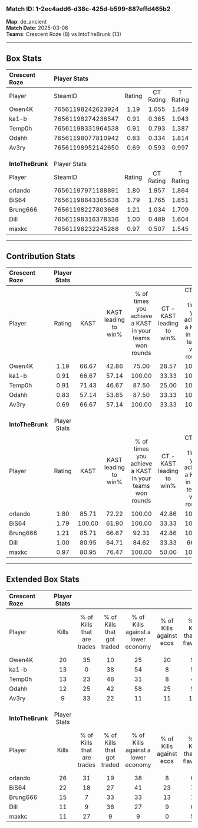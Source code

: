 ### Match ID: 1-2ec4add6-d38c-425d-b599-887effd465b2  
**Map**: de_ancient  
**Match Date**: 2025-03-06  
**Teams**: Crescent Roze (8) vs IntoTheBrunk (13)  

---  

## Box Stats  

| **Crescent Roze** | Player Stats      |        |           |          |        |       |       |         |        |      |     |
| :- | :- | :-: | :-: | :-: | :-: | :-: | :-: | :-: | :-: | :-: | :-: |
| Player            | SteamID           | Rating | CT Rating | T Rating |  KAST  |  ADR  | Kills | Assists | Deaths | K/D  | HS% |
| Owen4K            | 76561198242623924 |  1.19  |   1.055   |  1.549   | 66.67  | 72.3  |  20   |    4    |   17   | 1.18 | 45  |
| ka1-b             | 76561198274236547 |  0.91  |   0.365   |  1.943   | 66.67  | 82.6  |  13   |    5    |   18   | 0.72 | 61  |
| Temp0h            | 76561198331964538 |  0.91  |   0.793   |  1.387   | 71.43  | 66.8  |  13   |    3    |   17   | 0.76 | 53  |
| Odahh             | 76561198077810942 |  0.83  |   0.334   |  1.814   | 57.14  | 85.4  |  12   |    9    |   18   | 0.67 | 25  |
| Av3ry             | 76561198952142650 |  0.69  |   0.593   |  0.997   | 66.67  | 49.7  |   9   |    4    |   16   | 0.56 | 44  |
|                   |                   |        |           |          |        |       |       |         |        |      |     |
|                   |                   |        |           |          |        |       |       |         |        |      |     |
|                   |                   |        |           |          |        |       |       |         |        |      |     |
| **IntoTheBrunk**  | Player Stats      |        |           |          |        |       |       |         |        |      |     |
| Player            | SteamID           | Rating | CT Rating | T Rating |  KAST  |  ADR  | Kills | Assists | Deaths | K/D  | HS% |
| orlando           | 76561197971188891 |  1.80  |   1.957   |  1.864   | 85.71  | 103.1 |  26   |    3    |   12   | 2.17 | 46  |
| BiS64             | 76561198843365638 |  1.79  |   1.765   |  1.851   | 100.00 | 122.3 |  22   |    6    |   13   | 1.69 | 36  |
| Brung666          | 76561198227803668 |  1.21  |   1.034   |  1.709   | 85.71  | 75.3  |  15   |    4    |   14   | 1.07 | 60  |
| Dill              | 76561198316378336 |  1.00  |   0.489   |  1.604   | 80.95  | 82.5  |  11   |    7    |   16   | 0.69 | 45  |
| maxkc             | 76561198232245288 |  0.97  |   0.507   |  1.545   | 80.95  | 54.0  |  11   |    4    |   13   | 0.85 | 72  |
---  

## Contribution Stats  

| **Crescent Roze** | Player Stats |        |                      |                                                        |                           |                                                             |                          |                                                            |
| :- | :-: | :-: | :-: | :-: | :-: | :-: | :-: | :-: |
| Player            |    Rating    |  KAST  | KAST leading to win% | % of times you achieve a KAST in your teams won rounds | CT - KAST leading to win% | CT - % of times you achieve a KAST in your teams won rounds | T - KAST leading to win% | T - % of times you achieve a KAST in your teams won rounds |
| Owen4K            |     1.19     | 66.67  |        42.86         |                         75.00                          |           28.57           |                           100.00                            |          57.14           |                           66.67                            |
| ka1-b             |     0.91     | 66.67  |        57.14         |                         100.00                         |           33.33           |                           100.00                            |          75.00           |                           100.00                           |
| Temp0h            |     0.91     | 71.43  |        46.67         |                         87.50                          |           25.00           |                           100.00                            |          71.43           |                           83.33                            |
| Odahh             |     0.83     | 57.14  |        53.85         |                         87.50                          |           33.33           |                           100.00                            |          71.43           |                           83.33                            |
| Av3ry             |     0.69     | 66.67  |        57.14         |                         100.00                         |           33.33           |                           100.00                            |          75.00           |                           100.00                           |
|                   |              |        |                      |                                                        |                           |                                                             |                          |                                                            |
|                   |              |        |                      |                                                        |                           |                                                             |                          |                                                            |
|                   |              |        |                      |                                                        |                           |                                                             |                          |                                                            |
| **IntoTheBrunk**  | Player Stats |        |                      |                                                        |                           |                                                             |                          |                                                            |
| Player            |    Rating    |  KAST  | KAST leading to win% | % of times you achieve a KAST in your teams won rounds | CT - KAST leading to win% | CT - % of times you achieve a KAST in your teams won rounds | T - KAST leading to win% | T - % of times you achieve a KAST in your teams won rounds |
| orlando           |     1.80     | 85.71  |        72.22         |                         100.00                         |           42.86           |                           100.00                            |          90.91           |                           100.00                           |
| BiS64             |     1.79     | 100.00 |        61.90         |                         100.00                         |           33.33           |                           100.00                            |          83.33           |                           100.00                           |
| Brung666          |     1.21     | 85.71  |        66.67         |                         92.31                          |           42.86           |                           100.00                            |          81.82           |                           90.00                            |
| Dill              |     1.00     | 80.95  |        64.71         |                         84.62                          |           33.33           |                            66.67                            |          81.82           |                           90.00                            |
| maxkc             |     0.97     | 80.95  |        76.47         |                         100.00                         |           50.00           |                           100.00                            |          90.91           |                           100.00                           |
---  

## Extended Box Stats  

| **Crescent Roze** | Player Stats |                            |                            |                                    |                         |                              |                                 |        |                             |                                     |                          |                               |                            |
| :- | :-: | :-: | :-: | :-: | :-: | :-: | :-: | :-: | :-: | :-: | :-: | :-: | :-: |
| Player            |    Kills     | % of Kills that are trades | % of Kills that got traded | % of Kills against a lower economy | % of Kills against ecos | % of Kills that are flawless | % of Kills that are close duels | Deaths | % of Deaths that get traded | % of Deaths against a lower economy | % of Deaths against ecos | % of Deaths that are flawless | % of Deaths that are close |
| Owen4K            |      20      |             35             |             10             |                 25                 |           20            |              50              |                5                |   17   |             24              |                 18                  |            0             |              82               |             0              |
| ka1-b             |      13      |             0              |             38             |                 54                 |            8            |              54              |                8                |   18   |             28              |                 17                  |            0             |              61               |             0              |
| Temp0h            |      13      |             23             |             46             |                 31                 |            8            |              46              |                8                |   17   |             29              |                 12                  |            6             |              65               |             0              |
| Odahh             |      12      |             25             |             42             |                 58                 |           25            |              50              |               17                |   18   |             22              |                 22                  |            11            |              56               |             17             |
| Av3ry             |      9       |             33             |             22             |                 11                 |           11            |             100              |                0                |   16   |             19              |                 13                  |            0             |              69               |             0              |
|                   |              |                            |                            |                                    |                         |                              |                                 |        |                             |                                     |                          |                               |                            |
|                   |              |                            |                            |                                    |                         |                              |                                 |        |                             |                                     |                          |                               |                            |
|                   |              |                            |                            |                                    |                         |                              |                                 |        |                             |                                     |                          |                               |                            |
| **IntoTheBrunk**  | Player Stats |                            |                            |                                    |                         |                              |                                 |        |                             |                                     |                          |                               |                            |
| Player            |    Kills     | % of Kills that are trades | % of Kills that got traded | % of Kills against a lower economy | % of Kills against ecos | % of Kills that are flawless | % of Kills that are close duels | Deaths | % of Deaths that get traded | % of Deaths against a lower economy | % of Deaths against ecos | % of Deaths that are flawless | % of Deaths that are close |
| orlando           |      26      |             31             |             19             |                 38                 |            8            |              65              |                0                |   12   |             33              |                 33                  |            8             |              67               |             0              |
| BiS64             |      22      |             18             |             27             |                 41                 |           23            |              73              |                9                |   13   |              8              |                 15                  |            0             |              46               |             8              |
| Brung666          |      15      |             7              |             33             |                 33                 |           13            |              73              |                0                |   14   |             36              |                 14                  |            0             |              71               |             0              |
| Dill              |      11      |             9              |             36             |                 27                 |            9            |              64              |                9                |   16   |             31              |                 19                  |            6             |              31               |             25             |
| maxkc             |      11      |             27             |             9              |                 9                  |            0            |              55              |                0                |   13   |             38              |                 23                  |            8             |              77               |             0              |
